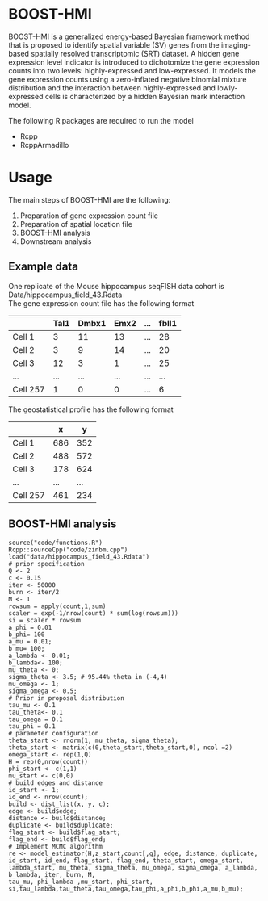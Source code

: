 # BOOST-HMI

BOOST-HMI is a generalized energy-based Bayesian framework method that is proposed to identify spatial variable (SV) genes from the imaging-based spatially resolved transcriptomic (SRT) dataset. A hidden gene expression level indicator is introduced to dichotomize the gene expression counts into two levels: highly-expressed and low-expressed. It models the gene expression counts using a zero-inflated negative binomial mixture distribution and the interaction between highly-expressed and lowly-expressed cells is characterized by a hidden Bayesian mark interaction model. 

The following R packages are required to run the model <br/>
+ Rcpp
+ RcppArmadillo

# Usage

The main steps of BOOST-HMI are the following:

1. Preparation of gene expression count file <br/>
2. Preparation of spatial location file <br/>
3. BOOST-HMI analysis <br/>
4. Downstream analysis <br/>

## Example data

One replicate of the Mouse hippocampus seqFISH data cohort is Data/hippocampus_field_43.Rdata <br/>
The gene expression count file has the following format

|  |Tal1|Dmbx1|Emx2|...|fbll1|
|-----|-----|-----|-----|-----|-----|
|Cell 1| 3|11|13|...|28|
|Cell 2|3|9|14|...|20|
|Cell 3|12|3|1|...|25|
|...|...|...|...|...|...|
|Cell 257|1|0|0|...|6|

The geostatistical profile has the following format

|  |x|y|
|-----|-----|-----|
|Cell 1| 686|352|
|Cell 2|488|572|
|Cell 3|178|624|
|...|...|...|
|Cell 257|461|234|

## BOOST-HMI analysis

```{r}
source("code/functions.R")
Rcpp::sourceCpp("code/zinbm.cpp")
load("data/hippocampus_field_43.Rdata")
# prior specification
Q <- 2
c <- 0.15
iter <- 50000
burn <- iter/2
M <- 1
rowsum = apply(count,1,sum)
scaler = exp(-1/nrow(count) * sum(log(rowsum)))
si = scaler * rowsum
a_phi = 0.01
b_phi= 100
a_mu = 0.01; 
b_mu= 100; 
a_lambda <- 0.01;
b_lambda<- 100;
mu_theta <- 0;
sigma_theta <- 3.5; # 95.44% theta in (-4,4)
mu_omega <- 1;
sigma_omega <- 0.5;
# Prior in proposal distribution
tau_mu <- 0.1 
tau_theta<- 0.1
tau_omega = 0.1
tau_phi = 0.1   
# parameter configuration
theta_start <- rnorm(1, mu_theta, sigma_theta); 
theta_start <- matrix(c(0,theta_start,theta_start,0), ncol =2)
omega_start <- rep(1,Q)
H = rep(0,nrow(count))
phi_start <- c(1,1)
mu_start <- c(0,0)
# build edges and distance
id_start <- 1;
id_end <- nrow(count);
build <- dist_list(x, y, c);
edge <- build$edge;
distance <- build$distance;
duplicate <- build$duplicate;
flag_start <- build$flag_start;
flag_end <- build$flag_end;
# Implement MCMC algorithm
re <- model_estimator(H,z_start,count[,g], edge, distance, duplicate, id_start, id_end, flag_start, flag_end, theta_start, omega_start, 
lambda_start, mu_theta, sigma_theta, mu_omega, sigma_omega, a_lambda, b_lambda, iter, burn, M, 
tau_mu, phi_lambda ,mu_start, phi_start, si,tau_lambda,tau_theta,tau_omega,tau_phi,a_phi,b_phi,a_mu,b_mu);
```




  

